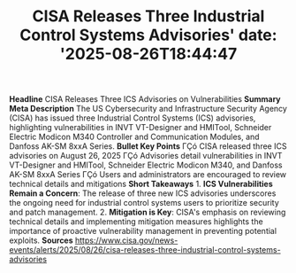 ﻿---
title: "CISA Releases Three Industrial Control Systems Advisories'
date: '2025-08-26T18:44:47"
category: "Markets"
summary: ""
slug: "cisa releases three industrial control systems advisories"
source_urls:
  - "https://www.cisa.gov/news-events/alerts/2025/08/26/cisa-releases-three-industrial-control-systems-advisories"
seo:
  title: "CISA Releases Three Industrial Control Systems Advisories | Hash n Hedge'
  description: '"
  keywords: ["news", "markets", "brief"]
---
**Headline** CISA Releases Three ICS Advisories on Vulnerabilities  **Summary Meta Description** The US Cybersecurity and Infrastructure Security Agency (CISA) has issued three Industrial Control Systems (ICS) advisories, highlighting vulnerabilities in INVT VT-Designer and HMITool, Schneider Electric Modicon M340 Controller and Communication Modules, and Danfoss AK-SM 8xxA Series.  **Bullet Key Points**  ΓÇó CISA released three ICS advisories on August 26, 2025 ΓÇó Advisories detail vulnerabilities in INVT VT-Designer and HMITool, Schneider Electric Modicon M340, and Danfoss AK-SM 8xxA Series ΓÇó Users and administrators are encouraged to review technical details and mitigations  **Short Takeaways**  1. **ICS Vulnerabilities Remain a Concern**: The release of three new ICS advisories underscores the ongoing need for industrial control systems users to prioritize security and patch management. 2. **Mitigation is Key**: CISA's emphasis on reviewing technical details and implementing mitigation measures highlights the importance of proactive vulnerability management in preventing potential exploits.  **Sources** https://www.cisa.gov/news-events/alerts/2025/08/26/cisa-releases-three-industrial-control-systems-advisories 
